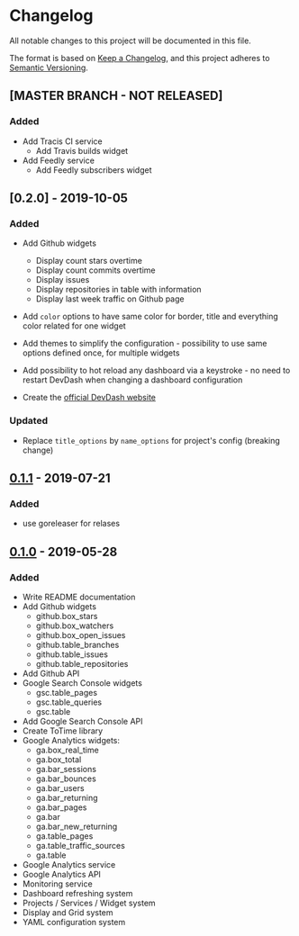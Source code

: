 # Changelog
All notable changes to this project will be documented in this file.

The format is based on [Keep a Changelog](https://keepachangelog.com/en/1.0.0/),
and this project adheres to [Semantic Versioning](https://semver.org/spec/v2.0.0.html).

## [MASTER BRANCH - NOT RELEASED]

### Added

* Add Tracis CI service
    * Add Travis builds widget
* Add Feedly service
    * Add Feedly subscribers widget

## [0.2.0] - 2019-10-05

### Added

* Add Github widgets
  * Display count stars overtime
  * Display count commits overtime
  * Display issues
  * Display repositories in table with information
  * Display last week traffic on Github page

* Add `color` options to have same color for border, title and everything color related for one widget
* Add themes to simplify the configuration - possibility to use same options defined once, for multiple widgets

* Add possibility to hot reload any dashboard via a keystroke - no need to restart DevDash when changing a dashboard configuration

* Create the [official DevDash website](https://thedevdash.com)

### Updated 

* Replace `title_options` by `name_options` for project's config (breaking change)

## [0.1.1] - 2019-07-21

### Added

* use goreleaser for relases

## [0.1.0] - 2019-05-28

### Added

* Write README documentation
* Add Github widgets
  * github.box_stars
  * github.box_watchers
  * github.box_open_issues
  * github.table_branches
  * github.table_issues
  * github.table_repositories
* Add Github API
* Google Search Console widgets
  * gsc.table_pages
  * gsc.table_queries
  * gsc.table
* Add Google Search Console API
* Create ToTime library
* Google Analytics widgets:
  * ga.box_real_time
  * ga.box_total
  * ga.bar_sessions
  * ga.bar_bounces
  * ga.bar_users
  * ga.bar_returning
  * ga.bar_pages
  * ga.bar
  * ga.bar_new_returning
  * ga.table_pages
  * ga.table_traffic_sources
  * ga.table
* Google Analytics service
* Google Analytics API
* Monitoring service
* Dashboard refreshing system 
* Projects / Services / Widget system
* Display and Grid system
* YAML configuration system

[0.1.1]: https://github.com/Phantas0s/devdash/releases/tag/v0.1.1
[0.1.0]: https://github.com/Phantas0s/devdash/releases/tag/v0.1.0
